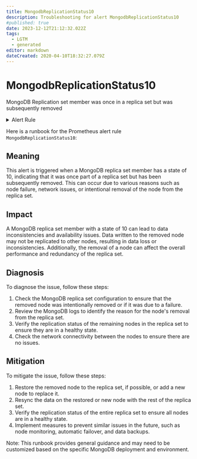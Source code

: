 ```yaml
---
title: MongodbReplicationStatus10
description: Troubleshooting for alert MongodbReplicationStatus10
#published: true
date: 2023-12-12T21:12:32.022Z
tags: 
  - LGTM
  - generated
editor: markdown
dateCreated: 2020-04-10T18:32:27.079Z
---
```


# MongodbReplicationStatus10

MongoDB Replication set member was once in a replica set but was subsequently removed

<details>
  <summary>Alert Rule</summary>

{{% rule "mongodb/dcu-mongodb-exporter.yml" "MongodbReplicationStatus10" %}}

{{% comment %}}

```yaml
alert: MongodbReplicationStatus10
expr: mongodb_replset_member_state == 10
for: 0m
labels:
    severity: critical
annotations:
    summary: MongoDB replication Status 10 (instance {{ $labels.instance }})
    description: |-
        MongoDB Replication set member was once in a replica set but was subsequently removed
          VALUE = {{ $value }}
          LABELS = {{ $labels }}
    runbook: https://github.com/srerun/prometheus-alerts/blob/main/content/runbooks/dcu-mongodb-exporter/MongodbReplicationStatus10.md

```

{{% /comment %}}

</details>


Here is a runbook for the Prometheus alert rule `MongodbReplicationStatus10`:

## Meaning

This alert is triggered when a MongoDB replica set member has a state of 10, indicating that it was once part of a replica set but has been subsequently removed. This can occur due to various reasons such as node failure, network issues, or intentional removal of the node from the replica set.

## Impact

A MongoDB replica set member with a state of 10 can lead to data inconsistencies and availability issues. Data written to the removed node may not be replicated to other nodes, resulting in data loss or inconsistencies. Additionally, the removal of a node can affect the overall performance and redundancy of the replica set.

## Diagnosis

To diagnose the issue, follow these steps:

1. Check the MongoDB replica set configuration to ensure that the removed node was intentionally removed or if it was due to a failure.
2. Review the MongoDB logs to identify the reason for the node's removal from the replica set.
3. Verify the replication status of the remaining nodes in the replica set to ensure they are in a healthy state.
4. Check the network connectivity between the nodes to ensure there are no issues.

## Mitigation

To mitigate the issue, follow these steps:

1. Restore the removed node to the replica set, if possible, or add a new node to replace it.
2. Resync the data on the restored or new node with the rest of the replica set.
3. Verify the replication status of the entire replica set to ensure all nodes are in a healthy state.
4. Implement measures to prevent similar issues in the future, such as node monitoring, automatic failover, and data backups.

Note: This runbook provides general guidance and may need to be customized based on the specific MongoDB deployment and environment.